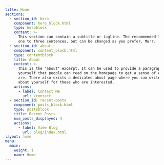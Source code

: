 ```yaml
---
title: Home
sections:
  - section_id: hero
    component: hero_block.html
    type: heroblock
    content: >-
      This section can contain a subtitle or tagline. The recommended length is
      one to three sentences, but can be changed as you prefer. Murr.
  - section_id: about
    component: content_block.html
    type: contentblock
    title: About
    content: >-
      This is the "about" excerpt. It can be used to provide a paragraph about
      yourself that people can read on the homepage to get a sense of who you
      are. There also exists a dedicated about page where you can write more
      about yourself for those who are interested.
    actions:
      - label: Contact Me
        url: /contact
  - section_id: recent-posts
    component: posts_block.html
    type: postsblock
    title: Recent Posts
    num_posts_displayed: 4
    actions:
      - label: View Blog
        url: blog/index.html
layout: home
menu:
  main:
    weight: 1
    name: Home
---
```

